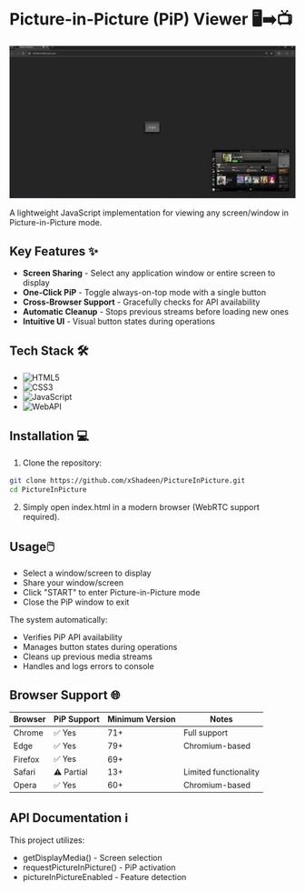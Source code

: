 # Picture-in-Picture (PiP) Viewer 🖥️➡️📺

![Project Demo](./screenshot.png)  

A lightweight JavaScript implementation for viewing any screen/window in Picture-in-Picture mode.

## Key Features ✨

- **Screen Sharing** - Select any application window or entire screen to display
- **One-Click PiP** - Toggle always-on-top mode with a single button
- **Cross-Browser Support** - Gracefully checks for API availability
- **Automatic Cleanup** - Stops previous streams before loading new ones
- **Intuitive UI** - Visual button states during operations

## Tech Stack 🛠️

- ![HTML5](https://img.shields.io/badge/-HTML5-E34F26?logo=html5&logoColor=white)
- ![CSS3](https://img.shields.io/badge/-CSS3-1572B6?logo=css3&logoColor=white)
- ![JavaScript](https://img.shields.io/badge/-JavaScript-F7DF1E?logo=javascript&logoColor=black)
- ![WebAPI](https://img.shields.io/badge/-Web_API-5A0FC8?logo=webcomponentsdotorg)

## Installation 💻

1. Clone the repository:
```bash
git clone https://github.com/xShadeen/PictureInPicture.git
cd PictureInPicture
```
2. Simply open index.html in a modern browser (WebRTC support required).
## Usage🖱️
- Select a window/screen to display
- Share your window/screen
- Click "START" to enter Picture-in-Picture mode
- Close the PiP window to exit

The system automatically:
- Verifies PiP API availability
- Manages button states during operations
- Cleans up previous media streams
- Handles and logs errors to console

## Browser Support 🌐

| Browser       | PiP Support | Minimum Version | Notes                  |
|--------------|-------------|-----------------|------------------------|
| Chrome       | ✅ Yes      | 71+             | Full support           |
| Edge         | ✅ Yes      | 79+             | Chromium-based         |
| Firefox      | ✅ Yes      | 69+             |                        |
| Safari       | ⚠️ Partial  | 13+             | Limited functionality  |
| Opera        | ✅ Yes      | 60+             | Chromium-based         |

## API Documentation ℹ️
This project utilizes:
- getDisplayMedia() - Screen selection
- requestPictureInPicture() - PiP activation
- pictureInPictureEnabled - Feature detection
